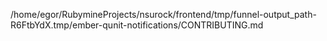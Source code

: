 /home/egor/RubymineProjects/nsurock/frontend/tmp/funnel-output_path-R6FtbYdX.tmp/ember-qunit-notifications/CONTRIBUTING.md